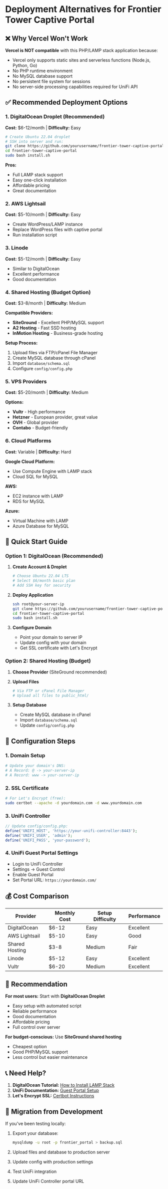 # Deployment Alternatives for Frontier Tower Captive Portal

## ❌ Why Vercel Won't Work

**Vercel is NOT compatible** with this PHP/LAMP stack application because:
- Vercel only supports static sites and serverless functions (Node.js, Python, Go)
- No PHP runtime environment
- No MySQL database support
- No persistent file system for sessions
- No server-side processing capabilities required for UniFi API

## ✅ Recommended Deployment Options

### 1. **DigitalOcean Droplet** (Recommended)
**Cost:** $6-12/month | **Difficulty:** Easy

```bash
# Create Ubuntu 22.04 droplet
# SSH into server and run:
git clone https://github.com/yourusername/frontier-tower-captive-portal.git
cd frontier-tower-captive-portal
sudo bash install.sh
```

**Pros:**
- Full LAMP stack support
- Easy one-click installation
- Affordable pricing
- Great documentation

### 2. **AWS Lightsail**
**Cost:** $5-10/month | **Difficulty:** Easy

- Create WordPress/LAMP instance
- Replace WordPress files with captive portal
- Run installation script

### 3. **Linode**
**Cost:** $5-12/month | **Difficulty:** Easy

- Similar to DigitalOcean
- Excellent performance
- Good documentation

### 4. **Shared Hosting** (Budget Option)
**Cost:** $3-8/month | **Difficulty:** Medium

**Compatible Providers:**
- **SiteGround** - Excellent PHP/MySQL support
- **A2 Hosting** - Fast SSD hosting
- **InMotion Hosting** - Business-grade hosting

**Setup Process:**
1. Upload files via FTP/cPanel File Manager
2. Create MySQL database through cPanel
3. Import `database/schema.sql`
4. Configure `config/config.php`

### 5. **VPS Providers**
**Cost:** $5-20/month | **Difficulty:** Medium

**Options:**
- **Vultr** - High performance
- **Hetzner** - European provider, great value
- **OVH** - Global provider
- **Contabo** - Budget-friendly

### 6. **Cloud Platforms**
**Cost:** Variable | **Difficulty:** Hard

**Google Cloud Platform:**
- Use Compute Engine with LAMP stack
- Cloud SQL for MySQL

**AWS:**
- EC2 instance with LAMP
- RDS for MySQL

**Azure:**
- Virtual Machine with LAMP
- Azure Database for MySQL

## 🚀 Quick Start Guide

### Option 1: DigitalOcean (Recommended)

1. **Create Account & Droplet**
   ```bash
   # Choose Ubuntu 22.04 LTS
   # Select $6/month basic plan
   # Add SSH key for security
   ```

2. **Deploy Application**
   ```bash
   ssh root@your-server-ip
   git clone https://github.com/yourusername/frontier-tower-captive-portal.git
   cd frontier-tower-captive-portal
   sudo bash install.sh
   ```

3. **Configure Domain**
   - Point your domain to server IP
   - Update config with your domain
   - Get SSL certificate with Let's Encrypt

### Option 2: Shared Hosting (Budget)

1. **Choose Provider** (SiteGround recommended)
2. **Upload Files**
   ```bash
   # Via FTP or cPanel File Manager
   # Upload all files to public_html/
   ```

3. **Setup Database**
   - Create MySQL database in cPanel
   - Import `database/schema.sql`
   - Update `config/config.php`

## 🔧 Configuration Steps

### 1. Domain Setup
```bash
# Update your domain's DNS:
# A Record: @ -> your-server-ip
# A Record: www -> your-server-ip
```

### 2. SSL Certificate
```bash
# For Let's Encrypt (free):
sudo certbot --apache -d yourdomain.com -d www.yourdomain.com
```

### 3. UniFi Controller
```php
// Update config/config.php:
define('UNIFI_HOST', 'https://your-unifi-controller:8443');
define('UNIFI_USER', 'admin');
define('UNIFI_PASS', 'your-password');
```

### 4. UniFi Guest Portal Settings
- Login to UniFi Controller
- Settings → Guest Control
- Enable Guest Portal
- Set Portal URL: `https://yourdomain.com/`

## 💰 Cost Comparison

| Provider | Monthly Cost | Setup Difficulty | Performance |
|----------|-------------|------------------|-------------|
| DigitalOcean | $6-12 | Easy | Excellent |
| AWS Lightsail | $5-10 | Easy | Good |
| Shared Hosting | $3-8 | Medium | Fair |
| Linode | $5-12 | Easy | Excellent |
| Vultr | $6-20 | Medium | Excellent |

## 🎯 Recommendation

**For most users:** Start with **DigitalOcean Droplet**
- Easy setup with automated script
- Reliable performance
- Good documentation
- Affordable pricing
- Full control over server

**For budget-conscious:** Use **SiteGround shared hosting**
- Cheapest option
- Good PHP/MySQL support
- Less control but easier maintenance

## 📞 Need Help?

1. **DigitalOcean Tutorial:** [How to Install LAMP Stack](https://www.digitalocean.com/community/tutorials/how-to-install-linux-apache-mysql-php-lamp-stack-on-ubuntu-22-04)
2. **UniFi Documentation:** [Guest Portal Setup](https://help.ui.com/hc/en-us/articles/115000166827-UniFi-Guest-Portal-and-Hotspot-System)
3. **Let's Encrypt SSL:** [Certbot Instructions](https://certbot.eff.org/)

## 🔄 Migration from Development

If you've been testing locally:

1. Export your database:
   ```bash
   mysqldump -u root -p frontier_portal > backup.sql
   ```

2. Upload files and database to production server

3. Update config with production settings

4. Test UniFi integration

5. Update UniFi Controller portal URL
